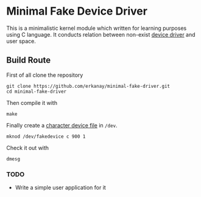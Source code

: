 # Minimal Fake Device Driver

This is a minimalistic kernel module which written for learning purposes using C language. 
It conducts relation between non-exist [device driver](https://en.wikipedia.org/wiki/Device_driver) and user space.

## Build Route

First of all clone the repository
```{r, engine='bash', count_lines}
git clone https://github.com/erkanay/minimal-fake-driver.git
cd minimal-fake-driver
```
Then compile it with
```
make
```
Finally create a [character device file](http://www.tldp.org/LDP/lkmpg/2.4/html/c577.htm) in ```/dev```.
```{r, engine='bash', count_lines}
mknod /dev/fakedevice c 900 1
```
Check it out with
```
dmesg
```

### TODO 
 * Write a simple user application for it

